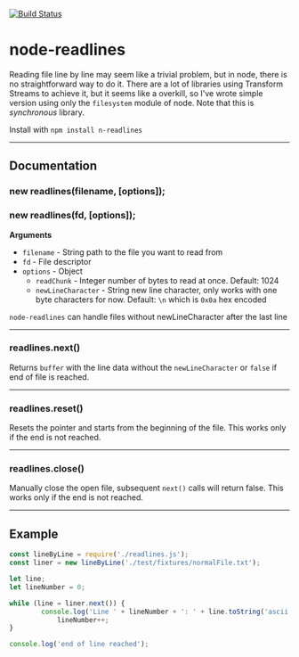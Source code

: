 [![Build Status](https://travis-ci.org/nacholibre/node-readlines.svg)](https://travis-ci.org/nacholibre/node-readlines)
# node-readlines
Reading file line by line may seem like a trivial problem, but in node, there is no straightforward way to do it. There are a lot of libraries using Transform Streams to achieve it, but it seems like a overkill, so I've wrote simple version using only the `filesystem` module of node. Note that this is *synchronous* library.

Install with
`npm install n-readlines`

---------------------------------------

## Documentation
### new readlines(filename, [options]);
### new readlines(fd, [options]);

**Arguments**

* `filename` - String path to the file you want to read from
* `fd` - File descriptor
* `options` - Object
  * `readChunk` - Integer number of bytes to read at once. Default: 1024
  * `newLineCharacter` - String new line character, only works with one byte characters for now. Default: `\n` which is `0x0a` hex encoded

`node-readlines` can handle files without newLineCharacter after the last line

---------------------------------------

### readlines.next()
Returns `buffer` with the line data without the `newLineCharacter` or `false` if end of file is reached.

---------------------------------------
### readlines.reset()
Resets the pointer and starts from the beginning of the file. This works only if the end is not reached.

---------------------------------------
### readlines.close()
Manually close the open file, subsequent `next()` calls will return false. This works only if the end is not reached.

---------------------------------------

## Example
```javascript
const lineByLine = require('./readlines.js');
const liner = new lineByLine('./test/fixtures/normalFile.txt');

let line;
let lineNumber = 0;

while (line = liner.next()) {
        console.log('Line ' + lineNumber + ': ' + line.toString('ascii'));
            lineNumber++;
}

console.log('end of line reached');
```
